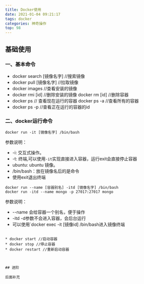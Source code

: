 ```yaml
---
title: Docker使用
date: 2021-01-04 09:21:17
tags: docker
categories: 神奇操作
top: 98
---
```


## 基础使用

### 一、基本命令

* docker search [镜像名字] //搜索镜像
* docker pull [镜像名字]  //拉取镜像
* docker images //查看安装的镜像
* docker rmi [id] //删除安装的镜像 docker rm [id] //删除容器
* docker ps // 查看现在运行的容器 docker ps -a //查看所有的容器
* docker ps -p //查看正在运行的容器的id

### 二、docker运行命令

```
docker run -it [镜像名字] /bin/bash 

```

参数说明：
* -i: 交互式操作。
* -t: 终端,可以使用`-it`实现直接进入容器，运行exit会直接停止容器
* ubuntu: ubuntu 镜像。
* /bin/bash：放在镜像名后的是命令
* 使用exit退出终端

```
docker run --name [容器别名] -itd [镜像名字] /bin/bash
docker run -itd --name mongo -p 27017:27017 mongo
```
参数说明：

* --name 会给容器一个别名，便于操作
* -itd -d参数不会进入容器，会后台运行
* 可以使用`docker exec -it [镜像id] /bin/bash进入镜像终端

```

* docker start //启动容器
* docker stop //停止容器
* docker restart //重新启动容器



## 进阶

后面补充